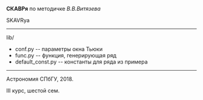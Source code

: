 **СКАВРя** по методичке _В.В.Витязева_

SKAVRya 

---
lib/
- conf.py -- параметры окна Тьюки
- func.py -- функция, генерирующая ряд
- default_const.py -- константы для ряда из примера

---
Астрономия СПбГУ, 2018.

III курс, шестой сем. 